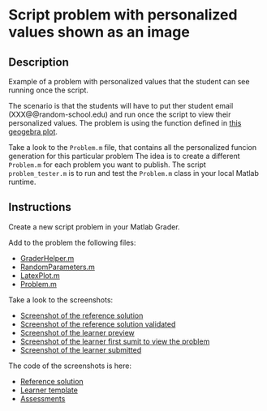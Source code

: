 # Script problem with personalized values shown as an image

## Description

Example of a problem with personalized values that the student can see running once the script.

The scenario is that the students will have to put ther student email (XXX@@random-school.edu) and run once the script to view their personalized values. The problem is using the function defined in [this geogebra plot](https://www.geogebra.org/classic/kwkcgc2x).

Take a look to the `Problem.m` file, that contains all the personalized funcion generation for this particular problem The idea is to create a different `Problem.m` for each problem you want to publish. The script `problem_tester.m` is to run and test the `Problem.m` class in your local Matlab runtime.

## Instructions

Create a new script problem in your Matlab Grader.

Add to the problem the following files:

* [GraderHelper.m](../../code/grader-helper/GraderHelper.m)
* [RandomParameters.m](../../code/random-parameters/RandomParameters.m)
* [LatexPlot.m](../../code/latex-plot/LatexPlot.m)
* [Problem.m](./Problem.m)

Take a look to the screenshots:

* [Screenshot of the reference solution](./screenshots/screenshot_reference.png)
* [Screenshot of the reference solution validated](./screenshots/screenshot_reference_validated.png)
* [Screenshot of the learner preview](./screenshots/screenshot_learner.png)
* [Screenshot of the learner first sumit to view the problem](./screenshots/screenshot_learner_with_email.png)
* [Screenshot of the learner submitted](./screenshots/screenshot_learner_submitted.png)

The code of the screenshots is here:

* [Reference solution](./reference.m)
* [Learner template](./learner.m)
* [Assessments](./assessments.m)
